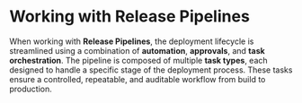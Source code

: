 # Working with Release Pipelines

When working with **Release Pipelines**, the deployment lifecycle is streamlined using a combination of **automation**, **approvals**, and **task orchestration**. The pipeline is composed of multiple **task types**, each designed to handle a specific stage of the deployment process. These tasks ensure a controlled, repeatable, and auditable workflow from build to production.

